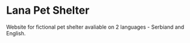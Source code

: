 # Lana Pet Shelter

Website for fictional pet shelter avaliable on 2 languages - Serbiand and English.
